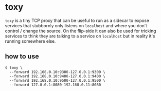 # toxy

`toxy` is a tiny TCP proxy that can be useful to run as a sidecar to expose services that stubbornly only listens on
`localhost` and where you don't control / change the source. On the flip-side it can also be used for tricking services
to think they are talking to a service on `localhost` but in reality it's running somewhere else.

## how to use

```shell
$ toxy \
  --forward 192.168.0.10:9300-127.0.0.1:9300 \
  --forward 192.168.0.10:9400-127.0.0.1:9400 \
  --forward 192.168.0.10:9500-127.0.0.1:9500 \
  --forward 127.0.0.1:8080-192.168.0.11:8080
```
